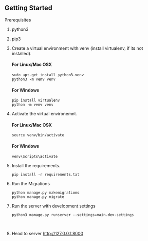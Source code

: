 ## Getting Started

Prerequisites
1. python3
2. pip3


3. Create a virtual environment with venv (install virtualenv, if its not installed).

   #### For Linux/Mac OSX
    ```shell
    sudo apt-get install python3-venv
    python3 -m venv venv
    ```
  
   #### For Windows
    ```shell
    pip install virtualenv
    python -m venv venv
    ```


4. Activate the virtual environemnt.

    #### For Linux/Mac OSX

    ```
    source venv/bin/activate
    ```

    #### For Windows
    ```
    venv\Scripts\activate
    ```
   
5. Install the requirements.

    ```
    pip install -r requirements.txt
    ```
 
6. Run the Migrations

    ```
    python manage.py makemigrations
    python manage.py migrate
    ```

7. Run the server with development settings

    ```
    python3 manage.py runserver --settings=main.dev-settings
    ```
<br>

8.  Head to server http://127.0.0.1:8000



